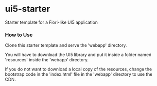 ui5-starter
===================================

Starter template for a Fiori-like UI5 application


### How to Use
Clone this starter template and serve the 'webapp' directory.

You will have to download the UI5 library and put it inside a folder named 'resources' inside the 'webapp' directory.

If you do not want to download a local copy of the resources, change the bootstrap code in the 'index.html' file in the 'webapp' directory to use the CDN.
